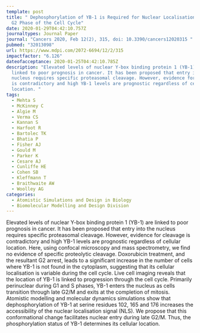 ```yaml
---
template: post
title: " Dephosphorylation of YB-1 is Required for Nuclear Localisation During
  G2 Phase of the Cell Cycle"
date: 2020-01-29T04:42:10.757Z
journaltypes: Journal Paper
journal: "Cancers 2020, Feb 12(2), 315, doi: 10.3390/cancers12020315 "
pubmed: "32013098"
url: https://www.mdpi.com/2072-6694/12/2/315
impactfactor: "6.126"
dateofacceptance: 2020-01-25T04:42:10.785Z
description: "Elevated levels of nuclear Y-box binding protein 1 (YB-1) are
  linked to poor prognosis in cancer. It has been proposed that entry into the
  nucleus requires specific proteasomal cleavage. However, evidence for cleavage
  is contradictory and high YB-1 levels are prognostic regardless of cellular
  location. "
tags:
  - Mehta S
  - McKinney C
  - Algie M
  - Verma CS
  - Kannan S
  - Harfoot R
  - Bartolec TK
  - Bhatia P
  - Fisher AJ
  - Gould M
  - Parker K
  - Cesare AJ
  - Cunliffe HE
  - Cohen SB
  - Kleffmann T
  - Braithwaite AW
  - Woolley AG
categories:
  - Atomistic Simulations and Design in Biology
  - Biomolecular Modelling and Design Division
---
```

<!--StartFragment-->

Elevated levels of nuclear Y-box binding protein 1 (YB-1) are linked to poor prognosis in cancer. It has been proposed that entry into the nucleus requires specific proteasomal cleavage. However, evidence for cleavage is contradictory and high YB-1 levels are prognostic regardless of cellular location. Here, using confocal microscopy and mass spectrometry, we find no evidence of specific proteolytic cleavage. Doxorubicin treatment, and the resultant G2 arrest, leads to a significant increase in the number of cells where YB-1 is not found in the cytoplasm, suggesting that its cellular localisation is variable during the cell cycle. Live cell imaging reveals that the location of YB-1 is linked to progression through the cell cycle. Primarily perinuclear during G1 and S phases, YB-1 enters the nucleus as cells transition through late G2/M and exits at the completion of mitosis. Atomistic modelling and molecular dynamics simulations show that dephosphorylation of YB-1 at serine residues 102, 165 and 176 increases the accessibility of the nuclear localisation signal (NLS). We propose that this conformational change facilitates nuclear entry during late G2/M. Thus, the phosphorylation status of YB-1 determines its cellular location.

<!--EndFragment-->